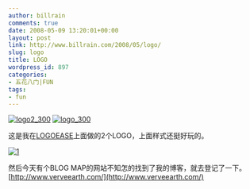 ```yaml
---
author: billrain
comments: true
date: 2008-05-09 13:20:01+00:00
layout: post
link: http://www.billrain.com/2008/05/logo/
slug: logo
title: LOGO
wordpress_id: 897
categories:
- 五花八门|FUN
tags:
- fun
---
```


[ ![logo2_300](http://www.billrain.com/wp-content/uploads/2008/05/logo2-300-thumb.jpg)](http://www.billrain.com/wp-content/uploads/2008/05/11.jpg) [![logo_300](http://www.billrain.com/wp-content/uploads/2008/05/logo-300-thumb.jpg)](http://www.billrain.com/wp-content/uploads/2008/05/logo-300.jpg)

这是我在[LOGOEASE](http://www.logoease.com/)上面做的2个LOGO，上面样式还挺好玩的。

[![1](http://www.billrain.com/wp-content/uploads/2008/05/1-thumb.jpg)](http://www.billrain.com/wp-content/uploads/2008/05/11.jpg)

然后今天有个BLOG MAP的网站不知怎的找到了我的博客，就去登记了一下。[http://www.verveearth.com/](http://www.verveearth.com/)
